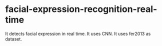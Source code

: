 # facial-expression-recognition-real-time
It detects facial expression in real time. It uses CNN. It uses fer2013 as dataset.
